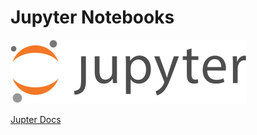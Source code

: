# Jupyter Notebooks

![Jupyter logo](/docs/python/img/jupyter.svg)

[Jupter Docs](https://jupyter.org/)


